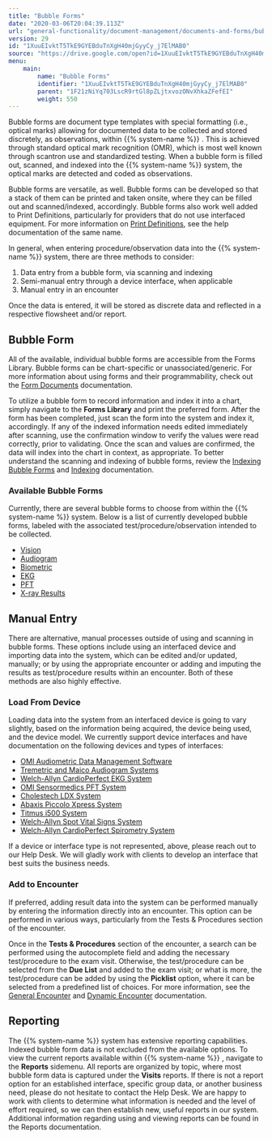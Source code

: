 ```yaml
---
title: "Bubble Forms"
date: "2020-03-06T20:04:39.113Z"
url: "general-functionality/document-management/documents-and-forms/bubble-forms.html"
version: 29
id: "1XuuEIvktT5TkE9GYEBduTnXgH40mjGyyCy_j7ElMAB0"
source: "https://drive.google.com/open?id=1XuuEIvktT5TkE9GYEBduTnXgH40mjGyyCy_j7ElMAB0"
menu:
    main:
        name: "Bubble Forms"
        identifier: "1XuuEIvktT5TkE9GYEBduTnXgH40mjGyyCy_j7ElMAB0"
        parent: "1F21zNiYq703LscR9rtGl8pZLjtxvozONvXhkaZFefEI"
        weight: 550
---
```

Bubble forms are document type templates with special formatting (i.e., optical marks) allowing for documented data to be collected and stored discretely, as observations, within {{% system-name %}} . This is achieved through standard optical mark recognition (OMR), which is most well known through scantron use and standardized testing. When a bubble form is filled out, scanned, and indexed into the {{% system-name %}} system, the optical marks are detected and coded as observations.



Bubble forms are versatile, as well. Bubble forms can be developed so that a stack of them can be printed and taken onsite, where they can be filled out and scanned/indexed, accordingly. Bubble forms also work well added to Print Definitions, particularly for providers that do not use interfaced equipment. For more information on [Print Definitions](../printing-and-print-definitions/print-definitions.html), see the help documentation of the same name.



In general, when entering procedure/observation data into the {{% system-name %}} system, there are three methods to consider:

1. Data entry from a bubble form, via scanning and indexing
2. Semi-manual entry through a device interface, when applicable
3. Manual entry in an encounter

Once the data is entered, it will be stored as discrete data and reflected in a respective flowsheet and/or report.

## Bubble Form

All of the available, individual bubble forms are accessible from the Forms Library. Bubble forms can be chart-specific or unassociated/generic. For more information about using forms and their programmability, check out the [Form Documents](form-documents.html) documentation.



To utilize a bubble form to record information and index it into a chart, simply navigate to the **Forms Library** and print the preferred form. After the form has been completed, just scan the form into the system and index it, accordingly. If any of the indexed information needs edited immediately after scanning, use the confirmation window to verify the values were read correctly, prior to validating. Once the scan and values are confirmed, the data will index into the chart in context, as appropriate. To better understand the scanning and indexing of bubble forms, review the [Indexing Bubble Forms](../scanning-and-indexing/indexing-bubble-forms.html) and [Indexing](../scanning-and-indexing/indexing.html) documentation.

### Available Bubble Forms

Currently, there are several bubble forms to choose from within the {{% system-name %}} system. Below is a list of currently developed bubble forms, labeled with the associated test/procedure/observation intended to be collected.

* [Vision](vision-data-entry.html)
* [Audiogram](audiogram-data-entry.html)
* [Biometric](biometric-data-entry.html)
* [EKG](ekg-data-entry.html)
* [PFT](pft-data-entry.html)
* [X-ray Results](x-ray-results-data-entry.html)

## Manual Entry

There are alternative, manual processes outside of using and scanning in bubble forms. These options include using an interfaced device and importing data into the system, which can be edited and/or updated, manually; or by using the appropriate encounter or adding and imputing the results as test/procedure results within an encounter. Both of these methods are also highly effective.

### Load From Device

Loading data into the system from an interfaced device is going to vary slightly, based on the information being acquired, the device being used, and the device model. We currently support device interfaces and have documentation on the following devices and types of interfaces:

* [OMI Audiometric Data Management Software](../../system-administration/interfaces/device-interface-audio-system.html)
* [Tremetric and Maico Audiogram Systems](../../system-administration/interfaces/device-interface-audio-tremetrics-maico.html)
* [Welch-Allyn CardioPerfect EKG System](../../system-administration/interfaces/device-interface-ekg-system.html)
* [OMI Sensormedics PFT System](../../system-administration/interfaces/device-interface-pft-system.html)
* [Cholestech LDX System](../../system-administration/interfaces/device-interface-cholestech-ldx.html)
* [Abaxis Piccolo Xpress System](../../system-administration/interfaces/device-interface-piccolo-system.html)
* [Titmus i500 System](../../system-administration/interfaces/device-interface-vision-system.html)
* [Welch-Allyn Spot Vital Signs System](../../system-administration/interfaces/device-interface-vital-signs.html)
* [Welch-Allyn CardioPerfect Spirometry System](../../system-administration/interfaces/device-interface-welch-allyn-spirometry.html)

If a device or interface type is not represented, above, please reach out to our Help Desk. We will gladly work with clients to develop an interface that best suits the business needs.

### Add to Encounter

If preferred, adding result data into the system can be performed manually by entering the information directly into an encounter. This option can be performed in various ways, particularly from the Tests & Procedures section of the encounter.

Once in the **Tests & Procedures** section of the encounter, a search can be performed using the autocomplete field and adding the necessary test/procedure to the exam visit. Otherwise, the test/procedure can be selected from the **Due List** and added to the exam visit; or what is more, the test/procedure can be added by using the **Picklist** option, where it can be selected from a predefined list of choices. For more information, see the [General Encounter](../../encounters/working-in-a-legacy-encounter.html) and [Dynamic Encounter](../../encounters/working-in-a-visit-encounter.html) documentation.

## Reporting

The {{% system-name %}} system has extensive reporting capabilities. Indexed bubble form data is not excluded from the available options. To view the current reports available within {{% system-name %}} , navigate to the **Reports** sidemenu. All reports are organized by topic, where most bubble form data is captured under the **Visits** reports. If there is not a report option for an established interface, specific group data, or another business need, please do not hesitate to contact the Help Desk. We are happy to work with clients to determine what information is needed and the level of effort required, so we can then establish new, useful reports in our system. Additional information regarding using and viewing reports can be found in the Reports documentation.

